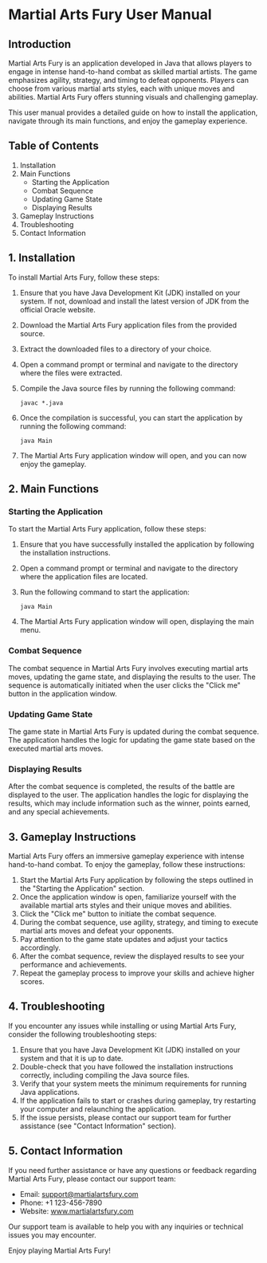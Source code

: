 # Martial Arts Fury User Manual

## Introduction

Martial Arts Fury is an application developed in Java that allows players to engage in intense hand-to-hand combat as skilled martial artists. The game emphasizes agility, strategy, and timing to defeat opponents. Players can choose from various martial arts styles, each with unique moves and abilities. Martial Arts Fury offers stunning visuals and challenging gameplay.

This user manual provides a detailed guide on how to install the application, navigate through its main functions, and enjoy the gameplay experience.

## Table of Contents

1. Installation
2. Main Functions
   - Starting the Application
   - Combat Sequence
   - Updating Game State
   - Displaying Results
3. Gameplay Instructions
4. Troubleshooting
5. Contact Information

## 1. Installation

To install Martial Arts Fury, follow these steps:

1. Ensure that you have Java Development Kit (JDK) installed on your system. If not, download and install the latest version of JDK from the official Oracle website.
2. Download the Martial Arts Fury application files from the provided source.
3. Extract the downloaded files to a directory of your choice.
4. Open a command prompt or terminal and navigate to the directory where the files were extracted.
5. Compile the Java source files by running the following command:

   ```
   javac *.java
   ```

6. Once the compilation is successful, you can start the application by running the following command:

   ```
   java Main
   ```

7. The Martial Arts Fury application window will open, and you can now enjoy the gameplay.

## 2. Main Functions

### Starting the Application

To start the Martial Arts Fury application, follow these steps:

1. Ensure that you have successfully installed the application by following the installation instructions.
2. Open a command prompt or terminal and navigate to the directory where the application files are located.
3. Run the following command to start the application:

   ```
   java Main
   ```

4. The Martial Arts Fury application window will open, displaying the main menu.

### Combat Sequence

The combat sequence in Martial Arts Fury involves executing martial arts moves, updating the game state, and displaying the results to the user. The sequence is automatically initiated when the user clicks the "Click me" button in the application window.

### Updating Game State

The game state in Martial Arts Fury is updated during the combat sequence. The application handles the logic for updating the game state based on the executed martial arts moves.

### Displaying Results

After the combat sequence is completed, the results of the battle are displayed to the user. The application handles the logic for displaying the results, which may include information such as the winner, points earned, and any special achievements.

## 3. Gameplay Instructions

Martial Arts Fury offers an immersive gameplay experience with intense hand-to-hand combat. To enjoy the gameplay, follow these instructions:

1. Start the Martial Arts Fury application by following the steps outlined in the "Starting the Application" section.
2. Once the application window is open, familiarize yourself with the available martial arts styles and their unique moves and abilities.
3. Click the "Click me" button to initiate the combat sequence.
4. During the combat sequence, use agility, strategy, and timing to execute martial arts moves and defeat your opponents.
5. Pay attention to the game state updates and adjust your tactics accordingly.
6. After the combat sequence, review the displayed results to see your performance and achievements.
7. Repeat the gameplay process to improve your skills and achieve higher scores.

## 4. Troubleshooting

If you encounter any issues while installing or using Martial Arts Fury, consider the following troubleshooting steps:

1. Ensure that you have Java Development Kit (JDK) installed on your system and that it is up to date.
2. Double-check that you have followed the installation instructions correctly, including compiling the Java source files.
3. Verify that your system meets the minimum requirements for running Java applications.
4. If the application fails to start or crashes during gameplay, try restarting your computer and relaunching the application.
5. If the issue persists, please contact our support team for further assistance (see "Contact Information" section).

## 5. Contact Information

If you need further assistance or have any questions or feedback regarding Martial Arts Fury, please contact our support team:

- Email: support@martialartsfury.com
- Phone: +1 123-456-7890
- Website: www.martialartsfury.com

Our support team is available to help you with any inquiries or technical issues you may encounter.

Enjoy playing Martial Arts Fury!